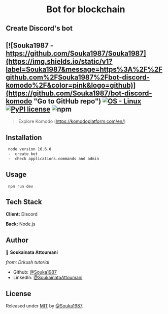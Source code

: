<h1 align="center">Bot for blockchain</h1>

## Create Discord's bot

[![Souka1987 - https://github.com/Souka1987/Souka1987](https://img.shields.io/static/v1?label=Souka1987&message=https%3A%2F%2Fgithub.com%2FSouka1987%2Fbot-discord-komodo%2F&color=pink&logo=github)](https://github.com/Souka1987/bot-discord-komodo "Go to GitHub repo")
[![OS - Linux](https://img.shields.io/badge/OS-Linux-blue?logo=linux&logoColor=white)](https://www.linux.org/ "Go to Linux homepage")
[![PyPI license](https://img.shields.io/pypi/l/ansicolortags.svg)](https://pypi.python.org/pypi/ansicolortags/)
![npm](https://img.shields.io/npm/v/npm?color=red&label=npm&logo=npm&logoColor=red&style=social)
--------------------------------

> Explore Komodo (https://komodoplatform.com/en/)

## Installation

```bash
 node version 16.6.0
 -  create bot
 -  check applications.commands and admin
```

## Usage

```
 npm run dev
```

## Tech Stack

**Client:** Discord

**Back:** Node.js

## Author

👤 **Soukainata Attoumani**

_from: Drkush tutorial_

- Github: [@Souka1987](https://github.com/Souka1987)
- LinkedIn: [@SoukainataAttoumani](https://www.linkedin.com/in/soukainata-attoumani-39131b13b/)

## License

Released under [MIT](/LICENSE) by [@Souka1987](https://github.com/Souka1987).
